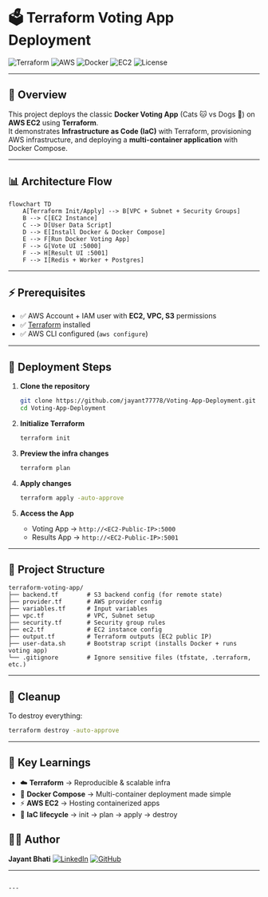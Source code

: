 
# 🗳️ Terraform Voting App Deployment

![Terraform](https://img.shields.io/badge/Terraform-IaC-7B42BC?logo=terraform&logoColor=white)
![AWS](https://img.shields.io/badge/AWS-Cloud-orange?logo=amazon-aws&logoColor=white)
![Docker](https://img.shields.io/badge/Docker-Container-2496ED?logo=docker&logoColor=white)
![EC2](https://img.shields.io/badge/EC2-Instance-FF9900?logo=amazon-aws&logoColor=white)
![License](https://img.shields.io/badge/License-MIT-green)

---

## 📌 Overview

This project deploys the classic **Docker Voting App** (Cats 🐱 vs Dogs 🐶) on **AWS EC2** using **Terraform**.  
It demonstrates **Infrastructure as Code (IaC)** with Terraform, provisioning AWS infrastructure, and deploying a **multi-container application** with Docker Compose.

---

## 📊 Architecture Flow

```mermaid
flowchart TD
    A[Terraform Init/Apply] --> B[VPC + Subnet + Security Groups]
    B --> C[EC2 Instance]
    C --> D[User Data Script]
    D --> E[Install Docker & Docker Compose]
    E --> F[Run Docker Voting App]
    F --> G[Vote UI :5000]
    F --> H[Result UI :5001]
    F --> I[Redis + Worker + Postgres]
````

---

## ⚡ Prerequisites

* ✅ AWS Account + IAM user with **EC2, VPC, S3** permissions
* ✅ [Terraform](https://developer.hashicorp.com/terraform/downloads) installed
* ✅ AWS CLI configured (`aws configure`)

---

## 🚀 Deployment Steps

1. **Clone the repository**

   ```bash
   git clone https://github.com/jayant77778/Voting-App-Deployment.git
   cd Voting-App-Deployment
   ```

2. **Initialize Terraform**

   ```bash
   terraform init
   ```

3. **Preview the infra changes**

   ```bash
   terraform plan
   ```

4. **Apply changes**

   ```bash
   terraform apply -auto-approve
   ```

5. **Access the App**

   * Voting App → `http://<EC2-Public-IP>:5000`
   * Results App → `http://<EC2-Public-IP>:5001`

---

## 📂 Project Structure

```
terraform-voting-app/
├── backend.tf        # S3 backend config (for remote state)
├── provider.tf       # AWS provider config
├── variables.tf      # Input variables
├── vpc.tf            # VPC, Subnet setup
├── security.tf       # Security group rules
├── ec2.tf            # EC2 instance config
├── output.tf         # Terraform outputs (EC2 public IP)
├── user-data.sh      # Bootstrap script (installs Docker + runs voting app)
└── .gitignore        # Ignore sensitive files (tfstate, .terraform, etc.)
```

---

## 🛑 Cleanup

To destroy everything:

```bash
terraform destroy -auto-approve
```

---

## 🌟 Key Learnings

* ☁️ **Terraform** → Reproducible & scalable infra
* 🐳 **Docker Compose** → Multi-container deployment made simple
* ⚡ **AWS EC2** → Hosting containerized apps
* 🔁 **IaC lifecycle** → init → plan → apply → destroy



## 👨‍💻 Author

**Jayant Bhati**
[![LinkedIn](https://img.shields.io/badge/LinkedIn-Profile-blue?logo=linkedin)](https://www.linkedin.com/in/jayantbhati77/)
[![GitHub](https://img.shields.io/badge/GitHub-Repos-black?logo=github)](https://github.com/jayant77778)

---

```

---

